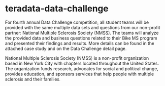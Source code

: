 # teradata-data-challenge

For fourth annual Data Challenge competition, all student teams will be provided with the same multiple data sets and questions from our non-profit partner: National Multiple Sclerosis Society (NMSS). The teams will analyze the provided data and business questions related to their Bike MS program and presented their findings and results. More details can be found in the attached case study and on the Data Challenge detail page.

National Multiple Sclerosis Society (NMSS) is a non-profit organization based in New York City with chapters located throughout the United States. The organization funds research, advocates for social and political change, provides education, and sponsors services that help people with multiple sclerosis and their families.
